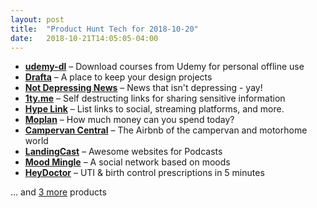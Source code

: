 ```yaml
---
layout: post
title:  "Product Hunt Tech for 2018-10-20"
date:   2018-10-21T14:05:05-04:00
---
```


* **[udemy-dl](https://www.producthunt.com/posts/udemy-dl?utm_campaign=producthunt-api&utm_medium=api&utm_source=Application%3A+Daily+Digest+RSS+%28ID%3A+3202%29)** – Download courses from Udemy for personal offline use
* **[Drafta](https://www.producthunt.com/posts/drafta?utm_campaign=producthunt-api&utm_medium=api&utm_source=Application%3A+Daily+Digest+RSS+%28ID%3A+3202%29)** – A place to keep your design projects
* **[Not Depressing News](https://www.producthunt.com/posts/not-depressing-news?utm_campaign=producthunt-api&utm_medium=api&utm_source=Application%3A+Daily+Digest+RSS+%28ID%3A+3202%29)** – News that isn't depressing - yay!
* **[1ty.me](https://www.producthunt.com/posts/1ty-me?utm_campaign=producthunt-api&utm_medium=api&utm_source=Application%3A+Daily+Digest+RSS+%28ID%3A+3202%29)** – Self destructing links for sharing sensitive information
* **[Hype Link](https://www.producthunt.com/posts/hype-link?utm_campaign=producthunt-api&utm_medium=api&utm_source=Application%3A+Daily+Digest+RSS+%28ID%3A+3202%29)** – List links to social, streaming platforms, and more.
* **[Moplan](https://www.producthunt.com/posts/moplan?utm_campaign=producthunt-api&utm_medium=api&utm_source=Application%3A+Daily+Digest+RSS+%28ID%3A+3202%29)** – How much money can you spend today?
* **[Campervan Central](https://www.producthunt.com/posts/campervan-central?utm_campaign=producthunt-api&utm_medium=api&utm_source=Application%3A+Daily+Digest+RSS+%28ID%3A+3202%29)** – The Airbnb of the campervan and motorhome world
* **[LandingCast](https://www.producthunt.com/posts/landingcast?utm_campaign=producthunt-api&utm_medium=api&utm_source=Application%3A+Daily+Digest+RSS+%28ID%3A+3202%29)** – Awesome websites for Podcasts
* **[Mood Mingle](https://www.producthunt.com/posts/mood-mingle?utm_campaign=producthunt-api&utm_medium=api&utm_source=Application%3A+Daily+Digest+RSS+%28ID%3A+3202%29)** – A social network based on moods
* **[HeyDoctor](https://www.producthunt.com/posts/heydoctor?utm_campaign=producthunt-api&utm_medium=api&utm_source=Application%3A+Daily+Digest+RSS+%28ID%3A+3202%29)** – UTI & birth control prescriptions in 5 minutes

… and [3 more](https://www.producthunt.com/tech) products